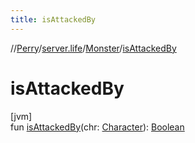 ```yaml
---
title: isAttackedBy
---
```

//[Perry](../../../index.html)/[server.life](../index.html)/[Monster](index.html)/[isAttackedBy](is-attacked-by.html)



# isAttackedBy



[jvm]\
fun [isAttackedBy](is-attacked-by.html)(chr: [Character](../../client/-character/index.html)): [Boolean](https://kotlinlang.org/api/latest/jvm/stdlib/kotlin/-boolean/index.html)




